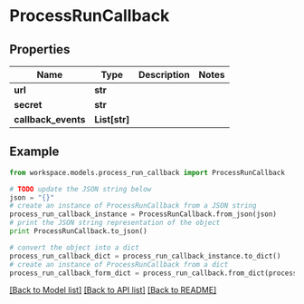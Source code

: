 # ProcessRunCallback


## Properties
Name | Type | Description | Notes
------------ | ------------- | ------------- | -------------
**url** | **str** |  | 
**secret** | **str** |  | 
**callback_events** | **List[str]** |  | 

## Example

```python
from workspace.models.process_run_callback import ProcessRunCallback

# TODO update the JSON string below
json = "{}"
# create an instance of ProcessRunCallback from a JSON string
process_run_callback_instance = ProcessRunCallback.from_json(json)
# print the JSON string representation of the object
print ProcessRunCallback.to_json()

# convert the object into a dict
process_run_callback_dict = process_run_callback_instance.to_dict()
# create an instance of ProcessRunCallback from a dict
process_run_callback_form_dict = process_run_callback.from_dict(process_run_callback_dict)
```
[[Back to Model list]](../README.md#documentation-for-models) [[Back to API list]](../README.md#documentation-for-api-endpoints) [[Back to README]](../README.md)


